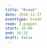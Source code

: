 ```yaml
---
title: "Break"
date: 2018-12-27
eventtype: break
room: 3.puppet
start: 16:00
end: 16:25
draft: false
---
```

